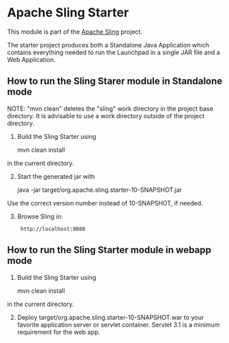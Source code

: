 # Apache Sling Starter

This module is part of the [Apache Sling](https://sling.apache.org) project.

The starter project produces both a Standalone Java Application which
contains everything needed to run the Launchpad in a single JAR file and a Web
Application.

How to run the Sling Starer module in Standalone mode
----------------------------------------

  NOTE: "mvn clean" deletes the "sling" work directory in the project base
        directory. It is advisable to use a work directory outside of the
        project directory.

1) Build the Sling Starter using 

	mvn clean install
	
in the current directory.

2) Start the generated jar with

	 java -jar target/org.apache.sling.starter-10-SNAPSHOT.jar 
	 
Use the correct version number instead of 10-SNAPSHOT, if needed.

3) Browse Sling in:

        http://localhost:8080

How to run the Sling Starter module in webapp mode
----------------------------------------

1) Build the Sling Starter using 

	mvn clean install
	
in the current directory.

2) Deploy target/org.apache.sling.starter-10-SNAPSHOT.war to your favorite application
server or servlet container. Servlet 3.1 is a minimum requirement for the web app.
